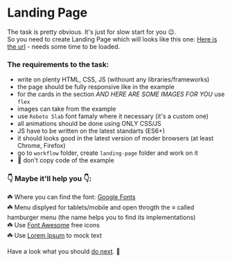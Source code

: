# Landing Page

The task is pretty obvious. It's just for slow start for you 😉.<br/>
So you need to create Landing Page which will looks like this one:
<a target="_blank" href="https://itechart-interns-landing.herokuapp.com/" rel="noopener">Here is the url</a> - needs some time to be loaded.

### The requirements to the task:

- write on plenty HTML, CSS, JS (withount any libraries/frameworks)
- the page should be fully responsive like in the example
- for the cards in the section <em>AND HERE ARE SOME IMAGES FOR YOU</em> use `flex`
- images can take from the example
- use `Roboto Slab` font famaly where it necessary (it's a custom one)
- all animations should be done using ONLY CSS/JS
- JS have to be written on the latest standarts (ES6+)
- it should looks good in the latest version of moder browsers (at least Chrome, Firefox)
- go to `workflow` folder, create `landing-page` folder and work on it
- 📛 don't copy code of the example

### 👇 Maybe it'll help you 👇:

☘️ Where you can find the font: [Google Fonts](https://fonts.google.com/)<br/>
☘️ Menu displyed for tablets/mobile and open throgth the ≡ called hamburger menu (the name helps you to find its implementations)<br/>
☘️ Use [Font Awesome](https://fontawesome.com/v5.15/icons?d=gallery&p=2&m=free) free icons<br/>
☘️ Use [Lorem Ipsum](https://www.lipsum.com/) to mock text<br/>

Have a look what you should [do next](../README.md#progress). 👀
